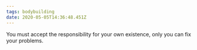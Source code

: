 ```yaml
---
tags: bodybuilding
date: 2020-05-05T14:36:48.451Z
---
```


You must accept the responsibility for your own existence, only you can fix your problems.